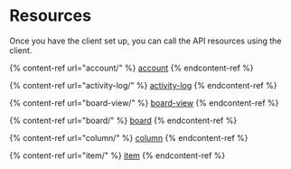 # Resources

Once you have the client set up, you can call the API resources using the client.

{% content-ref url="account/" %}
[account](account/)
{% endcontent-ref %}

{% content-ref url="activity-log/" %}
[activity-log](activity-log/)
{% endcontent-ref %}

{% content-ref url="board-view/" %}
[board-view](board-view/)
{% endcontent-ref %}

{% content-ref url="board/" %}
[board](board/)
{% endcontent-ref %}

{% content-ref url="column/" %}
[column](column/)
{% endcontent-ref %}

{% content-ref url="item/" %}
[item](item/)
{% endcontent-ref %}
